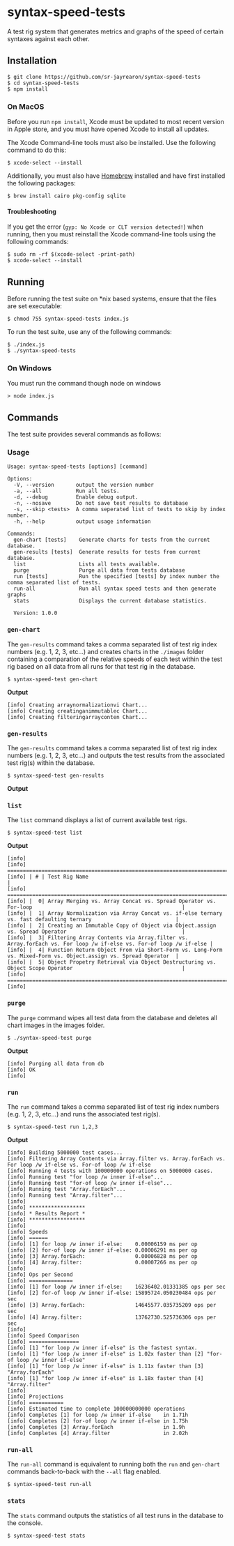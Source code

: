 # syntax-speed-tests
A test rig system that generates metrics and graphs of the speed of certain syntaxes against each other.

## Installation
```shell
$ git clone https://github.com/sr-jayrearon/syntax-speed-tests
$ cd syntax-speed-tests
$ npm install
```

### On MacOS
Before you run `npm install`, Xcode must be updated to most recent version in Apple store, and you must have opened Xcode to install all updates.

The Xcode Command-line tools must also be installed. Use the following command to do this:
```shell
$ xcode-select --install
```

Additionally, you must also have [Homebrew](https://brew.sh/) installed and have first installed the following packages:
```shell
$ brew install cairo pkg-config sqlite
```

#### Troubleshooting
If you get the error (`gyp: No Xcode or CLT version detected!`) when running, then you must reinstall the Xcode command-line tools using the following commands:

```shell
$ sudo rm -rf $(xcode-select -print-path)
$ xcode-select --install
```

## Running
Before running the test suite on *nix based systems, ensure that the files are set executable:
```shell
$ chmod 755 syntax-speed-tests index.js
```

 To run the test suite, use any of the following commands:
```shell
$ ./index.js
$ ./syntax-speed-tests
```

### On Windows
You must run the command though node on windows
```shell
> node index.js
```

## Commands
The test suite provides several commands as follows:

### Usage
```shell
Usage: syntax-speed-tests [options] [command]

Options:
  -V, --version       output the version number
  -a, --all           Run all tests.
  -d, --debug         Enable debug output.
  -n, --nosave        Do not save test results to database
  -s, --skip <tests>  A comma seperated list of tests to skip by index number.
  -h, --help          output usage information

Commands:
  gen-chart [tests]    Generate charts for tests from the current database.
  gen-results [tests]  Generate results for tests from current database.
  list                 Lists all tests available.
  purge                Purge all data from tests database
  run [tests]          Run the specified [tests] by index number the comma separated list of tests.
  run-all              Run all syntax speed tests and then generate graphs
  stats                Displays the current database statistics.

  Version: 1.0.0
```

### `gen-chart`
The `gen-results` command takes a comma separated list of test rig index numbers (e.g. 1, 2, 3, etc...) and creates charts in the `./images` folder containing a comparation of the relative speeds of each test within the test rig based on all data from all runs for that test rig in the database.

```shell
$ syntax-speed-test gen-chart
```

**Output**
```
[info] Creating arraynormalizationvi Chart...
[info] Creating creatinganimmutablec Chart...
[info] Creating filteringarrayconten Chart...
```

### `gen-results`
The `gen-results` command takes a comma separated list of test rig index numbers (e.g. 1, 2, 3, etc...) and outputs the test results from the associated test rig(s) within the database.

```shell
$ syntax-speed-test gen-results
```

**Output**

### `list`
The `list` command displays a list of current available test rigs.

```shell
$ syntax-speed-test list
```

**Output**
```shell
[info] 
[info] ======================================================================================================================
[info] | # | Test Rig Name                                                                                                  |
[info] ======================================================================================================================
[info] |  0| Array Merging vs. Array Concat vs. Spread Operator vs. For-loop                                                |
[info] |  1| Array Normalization via Array Concat vs. if-else ternary vs. fast defaulting ternary                           |
[info] |  2| Creating an Immutable Copy of Object via Object.assign vs. Spread Operator                                     |
[info] |  3| Filtering Array Contents via Array.filter vs. Array.forEach vs. For loop /w if-else vs. For-of loop /w if-else |
[info] |  4| Function Return Object From via Short-Form vs. Long-Form vs. Mixed-Form vs. Object.assign vs. Spread Operator  |
[info] |  5| Object Propetry Retrieval via Object Destructuring vs. Object Scope Operator                                   |
[info] ======================================================================================================================
[info] 
```

### `purge`
The `purge` command wipes all test data from the database and deletes all chart images in the images folder.

```shell
$ ./syntax-speed-test purge
```

**Output**
```
[info] Purging all data from db
[info] OK
[info] 
```

### `run`
The `run` command takes a comma separated list of test rig index numbers (e.g. 1, 2, 3, etc...) and runs the associated test rig(s).

```shell
$ syntax-speed-test run 1,2,3
```

**Output**
```
[info] Building 5000000 test cases...
[info] Filtering Array Contents via Array.filter vs. Array.forEach vs. For loop /w if-else vs. For-of loop /w if-else
[info] Running 4 tests with 100000000 operations on 5000000 cases.
[info] Running test "for loop /w inner if-else"...
[info] Running test "for-of loop /w inner if-else"...
[info] Running test "Array.forEach"...
[info] Running test "Array.filter"...
[info] 
[info] ******************
[info] * Results Report *
[info] ******************
[info] 
[info] Speeds
[info] ======
[info] [1] for loop /w inner if-else:    0.00006159 ms per op
[info] [2] for-of loop /w inner if-else: 0.00006291 ms per op
[info] [3] Array.forEach:                0.00006828 ms per op
[info] [4] Array.filter:                 0.00007266 ms per op
[info] 
[info] Ops per Second
[info] ==============
[info] [1] for loop /w inner if-else:    16236402.01331385 ops per sec
[info] [2] for-of loop /w inner if-else: 15895724.050230484 ops per sec
[info] [3] Array.forEach:                14645577.035735209 ops per sec
[info] [4] Array.filter:                 13762730.525736306 ops per sec
[info] 
[info] Speed Comparison
[info] ================
[info] [1] "for loop /w inner if-else" is the fastest syntax.
[info] [1] "for loop /w inner if-else" is 1.02x faster than [2] "for-of loop /w inner if-else"
[info] [1] "for loop /w inner if-else" is 1.11x faster than [3] "Array.forEach"
[info] [1] "for loop /w inner if-else" is 1.18x faster than [4] "Array.filter"
[info] 
[info] Projections
[info] ===========
[info] Estimated time to complete 100000000000 operations
[info] Completes [1] for loop /w inner if-else    in 1.71h
[info] Completes [2] for-of loop /w inner if-else in 1.75h
[info] Completes [3] Array.forEach                in 1.9h
[info] Completes [4] Array.filter                 in 2.02h
```

### `run-all`
The `run-all` command is equivalent to running both the `run` and `gen-chart` commands back-to-back with the `--all` flag enabled.

```shell
$ syntax-speed-test run-all
```

### `stats`
The `stats` command outputs the statistics of all test runs in the database to the console.

```shell
$ syntax-speed-test stats
```
